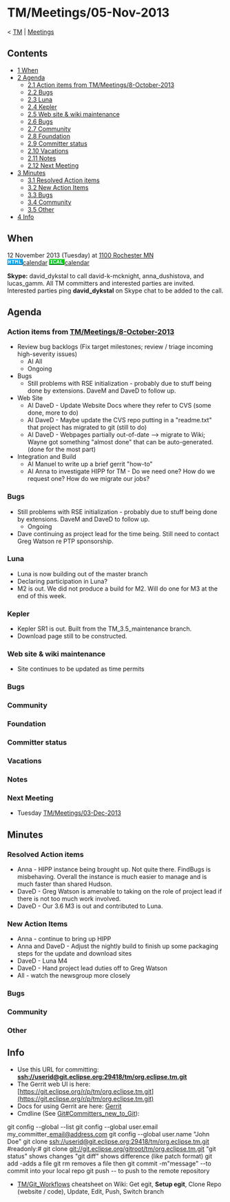 

TM/Meetings/05-Nov-2013
=======================

< [TM](./TM "TM")‎ | [Meetings](./Meetings "TM/Meetings")

Contents
--------

*   [1 When](#When)
*   [2 Agenda](#Agenda)
    *   [2.1 Action items from TM/Meetings/8-October-2013](#Action-items-from-TM.2FMeetings.2F8-October-2013)
    *   [2.2 Bugs](#Bugs)
    *   [2.3 Luna](#Luna)
    *   [2.4 Kepler](#Kepler)
    *   [2.5 Web site & wiki maintenance](#Web-site-.26-wiki-maintenance)
    *   [2.6 Bugs](#Bugs-2)
    *   [2.7 Community](#Community)
    *   [2.8 Foundation](#Foundation)
    *   [2.9 Committer status](#Committer-status)
    *   [2.10 Vacations](#Vacations)
    *   [2.11 Notes](#Notes)
    *   [2.12 Next Meeting](#Next-Meeting)
*   [3 Minutes](#Minutes)
    *   [3.1 Resolved Action items](#Resolved-Action-items)
    *   [3.2 New Action Items](#New-Action-Items)
    *   [3.3 Bugs](#Bugs-3)
    *   [3.4 Community](#Community-2)
    *   [3.5 Other](#Other)
*   [4 Info](#Info)

When
----

12 November 2013 (Tuesday) at [1100 Rochester MN](http://www.timeanddate.com/worldclock/fixedtime.html?msg=Eclipse+TM+November+Committer+Call&iso=20131112T11&p1=159&am=30)  
![Html.gif](./images/Html.gif)[calendar](http://www.google.com/calendar/embed?src=vn70im36r00qeusu8nme50cils@group.calendar.google.com&ctz=Canada/Toronto) ![Ical.gif](./images/Ical.gif)[calendar](http://www.google.com/calendar/ical/vn70im36r00qeusu8nme50cils@group.calendar.google.com/public/basic.ics)

**Skype:** david\_dykstal to call david-k-mcknight, anna\_dushistova, and lucas_gamm. All TM committers and interested parties are invited. Interested parties ping **david_dykstal** on Skype chat to be added to the call.

Agenda
------

### Action items from [TM/Meetings/8-October-2013](./8-October-2013 "TM/Meetings/8-October-2013")

*   Review bug backlogs (Fix target milestones; review / triage incoming high-severity issues)
    *   AI All
    *   Ongoing
*   Bugs
    *   Still problems with RSE initialization - probably due to stuff being done by extensions. DaveM and DaveD to follow up.
*   Web Site
    *   AI DaveD - Update Website Docs where they refer to CVS (some done, more to do)
    *   AI DaveD - Maybe update the CVS repo putting in a "readme.txt" that project has migrated to git (still to do)
    *   AI DaveD - Webpages partially out-of-date --> migrate to Wiki; Wayne got something "almost done" that can be auto-generated. (done for the most part)
*   Integration and Build
    *   AI Manuel to write up a brief gerrit "how-to"
    *   AI Anna to investigate HIPP for TM - Do we need one? How do we request one? How do we migrate our jobs?

### Bugs

*   Still problems with RSE initialization - probably due to stuff being done by extensions. DaveM and DaveD to follow up.
    *   Ongoing
*   Dave continuing as project lead for the time being. Still need to contact Greg Watson re PTP sponsorship.

### Luna

*   Luna is now building out of the master branch
*   Declaring participation in Luna?
*   M2 is out. We did not produce a build for M2. Will do one for M3 at the end of this week.

### Kepler

*   Kepler SR1 is out. Built from the TM\_3.5\_maintenance branch.
*   Download page still to be constructed.

### Web site & wiki maintenance

*   Site continues to be updated as time permits

### Bugs

### Community

### Foundation

### Committer status

### Vacations

### Notes

### Next Meeting

*   Tuesday [TM/Meetings/03-Dec-2013](./03-Dec-2013 "TM/Meetings/03-Dec-2013")

Minutes
-------

### Resolved Action items

*   Anna - HIPP instance being brought up. Not quite there. FindBugs is misbehaving. Overall the instance is much easier to manage and is much faster than shared Hudson.
*   DaveD - Greg Watson is amenable to taking on the role of project lead if there is not too much work involved.
*   DaveD - Our 3.6 M3 is out and contributed to Luna.

### New Action Items

*   Anna - continue to bring up HIPP
*   Anna and DaveD - Adjust the nightly build to finish up some packaging steps for the update and download sites
*   DaveD - Luna M4
*   DaveD - Hand project lead duties off to Greg Watson
*   All - watch the newsgroup more closely

### Bugs

### Community

### Other

Info
----

*   Use this URL for committing: **[ssh://userid@git.eclipse.org:29418/tm/org.eclipse.tm.git](ssh://userid@git.eclipse.org:29418/tm/org.eclipse.tm.git)**
*   The Gerrit web UI is here: [https://git.eclipse.org/r/p/tm/org.eclipse.tm.git](https://git.eclipse.org/r/p/tm/org.eclipse.tm.git)
*   Docs for using Gerrit are here: [Gerrit](https://wiki.eclipse.org/Gerrit "Gerrit")
*   Cmdline (See [Git#Committers\_new\_to_Git](https://wiki.eclipse.org/Git#Committers_new_to_Git "Git")):

  git config --global --list
  git config --global user.email my\_committer\_email@address.com
  git config --global user.name "John Doe"
  git clone [ssh://userid@git.eclipse.org:29418/tm/org.eclipse.tm.git](ssh://userid@git.eclipse.org:29418/tm/org.eclipse.tm.git)
  #readonly:# git clone [git://git.eclipse.org/gitroot/tm/org.eclipse.tm.git](git://git.eclipse.org/gitroot/tm/org.eclipse.tm.git)
  <make changes>
  "git status" shows changes
  "git diff" shows difference (like patch format)
  git add <filename> -adds a file
  git rm <filename> removes a file
  then git commit -m"message" --to commit into your local repo
  git push -- to push to the remote repository

*   [TM/Git_Workflows](./Git_Workflows "TM/Git Workflows") cheatsheet on Wiki: Get egit, **Setup egit**, Clone Repo (website / code), Update, Edit, Push, Switch branch

